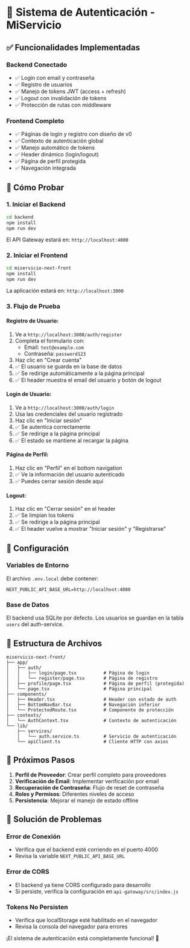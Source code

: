 # 🔐 Sistema de Autenticación - MiServicio

## ✅ Funcionalidades Implementadas

### **Backend Conectado**
- ✅ Login con email y contraseña
- ✅ Registro de usuarios
- ✅ Manejo de tokens JWT (access + refresh)
- ✅ Logout con invalidación de tokens
- ✅ Protección de rutas con middleware

### **Frontend Completo**
- ✅ Páginas de login y registro con diseño de v0
- ✅ Contexto de autenticación global
- ✅ Manejo automático de tokens
- ✅ Header dinámico (login/logout)
- ✅ Página de perfil protegida
- ✅ Navegación integrada

## 🚀 Cómo Probar

### 1. **Iniciar el Backend**
```bash
cd backend
npm install
npm run dev
```
El API Gateway estará en: `http://localhost:4000`

### 2. **Iniciar el Frontend**
```bash
cd miservicio-next-front
npm install
npm run dev
```
La aplicación estará en: `http://localhost:3000`

### 3. **Flujo de Prueba**

#### **Registro de Usuario:**
1. Ve a `http://localhost:3000/auth/register`
2. Completa el formulario con:
   - Email: `test@example.com`
   - Contraseña: `password123`
3. Haz clic en "Crear cuenta"
4. ✅ El usuario se guarda en la base de datos
5. ✅ Se redirige automáticamente a la página principal
6. ✅ El header muestra el email del usuario y botón de logout

#### **Login de Usuario:**
1. Ve a `http://localhost:3000/auth/login`
2. Usa las credenciales del usuario registrado
3. Haz clic en "Iniciar sesión"
4. ✅ Se autentica correctamente
5. ✅ Se redirige a la página principal
6. ✅ El estado se mantiene al recargar la página

#### **Página de Perfil:**
1. Haz clic en "Perfil" en el bottom navigation
2. ✅ Ve la información del usuario autenticado
3. ✅ Puedes cerrar sesión desde aquí

#### **Logout:**
1. Haz clic en "Cerrar sesión" en el header
2. ✅ Se limpian los tokens
3. ✅ Se redirige a la página principal
4. ✅ El header vuelve a mostrar "Iniciar sesión" y "Registrarse"

## 🔧 Configuración

### **Variables de Entorno**
El archivo `.env.local` debe contener:
```env
NEXT_PUBLIC_API_BASE_URL=http://localhost:4000
```

### **Base de Datos**
El backend usa SQLite por defecto. Los usuarios se guardan en la tabla `users` del auth-service.

## 📁 Estructura de Archivos

```
miservicio-next-front/
├── app/
│   ├── auth/
│   │   ├── login/page.tsx          # Página de login
│   │   └── register/page.tsx       # Página de registro
│   ├── profile/page.tsx            # Página de perfil (protegida)
│   └── page.tsx                    # Página principal
├── components/
│   ├── Header.tsx                  # Header con estado de auth
│   ├── BottomNavBar.tsx            # Navegación inferior
│   └── ProtectedRoute.tsx          # Componente de protección
├── contexts/
│   └── AuthContext.tsx             # Contexto de autenticación
└── lib/
    ├── services/
    │   └── auth.service.ts         # Servicio de autenticación
    └── apiClient.ts                # Cliente HTTP con axios
```

## 🎯 Próximos Pasos

1. **Perfil de Proveedor**: Crear perfil completo para proveedores
2. **Verificación de Email**: Implementar verificación por email
3. **Recuperación de Contraseña**: Flujo de reset de contraseña
4. **Roles y Permisos**: Diferentes niveles de acceso
5. **Persistencia**: Mejorar el manejo de estado offline

## 🐛 Solución de Problemas

### **Error de Conexión**
- Verifica que el backend esté corriendo en el puerto 4000
- Revisa la variable `NEXT_PUBLIC_API_BASE_URL`

### **Error de CORS**
- El backend ya tiene CORS configurado para desarrollo
- Si persiste, verifica la configuración en `api-gateway/src/index.js`

### **Tokens No Persisten**
- Verifica que localStorage esté habilitado en el navegador
- Revisa la consola del navegador para errores

¡El sistema de autenticación está completamente funcional! 🎉

















